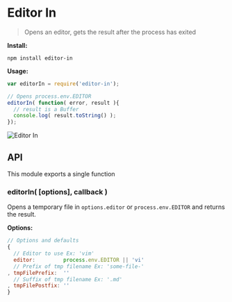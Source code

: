# Editor In

> Opens an editor, gets the result after the process has exited

__Install:__

```
npm install editor-in
```

__Usage:__

```javascript
var editorIn = require('editor-in');

// Opens process.env.EDITOR
editorIn( function( error, result ){
  // result is a Buffer
  console.log( result.toString() );
});
```

![Editor In](http://storage.j0.hn/editor-in.gif)

## API

This module exports a single function

### editorIn( [options], callback )

Opens a temporary file in `options.editor` or `process.env.EDITOR` and returns the result.

__Options:__

```javascript
// Options and defaults
{
  // Editor to use Ex: 'vim'
  editor:         process.env.EDITOR || 'vi'
  // Prefix of tmp filename Ex: 'some-file-'
, tmpFilePrefix:  ''
  // Suffix of tmp filename Ex: '.md'
, tmpFilePostfix: ''
}
```